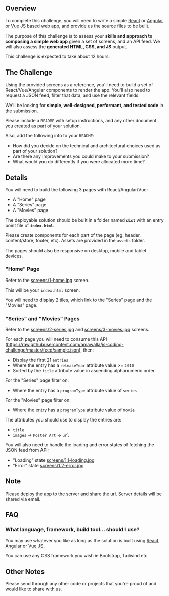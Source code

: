 ## Overview

To complete this challenge, you will need to write a simple [React](https://facebook.github.io/react/) or [Angular](https://angular.io/) or [Vue JS](https://vuejs.org/) based web app, and provide us the source files to be built.

The purpose of this challenge is to assess your **skills and approach to composing a simple web app** given a set of screens, and an API feed. We will also assess the **generated HTML, CSS, and JS** output.

This challenge is expected to take about 12 hours.

## The Challenge

Using the provided screens as a reference, you'll need to build a set of React/Vue/Angular components to render the app. You'll also need to request a JSON feed, filter that data, and use the relevant fields.

We'll be looking for **simple, well-designed, performant, and tested code** in the submission.

Please include a `README` with setup instructions, and any other document you created as part of your solution.

Also, add the following info to your `README`:

- How did you decide on the technical and architectural choices used as part of your solution?
- Are there any improvements you could make to your submission?
- What would you do differently if you were allocated more time?

## Details

You will need to build the following 3 pages with React/Angular/Vue:

- A "Home" page
- A "Series" page
- A "Movies" page

The deployable solution should be built in a folder named **`dist`** with an entry point file of **`index.html`**.

Please create components for each part of the page (eg. header, content/store, footer, etc).
Assets are provided in the `assets` folder.

The pages should also be responsive on desktop, mobile and tablet devices.


### "Home" Page

Refer to the [screens/1-home.jpg](./screens/1-home.jpg) screen.

This will be your `index.html` screen.

You will need to display 2 tiles, which link to the "Series" page and the "Movies" page.

### "Series" and "Movies" Pages

Refer to the [screens/2-series.jpg](./screens/2-series.jpg) and [screens/3-movies.jpg](./screens/3-movies.jpg) screens.

For each page you will need to consume this API (https://raw.githubusercontent.com/amawalla/js-coding-challenge/master/feed/sample.json), then:

- Display the first 21 `entries`
- Where the entry has a `releaseYear` attribute value >= `2010`
- Sorted by the `title` attribute value in ascending alphanumeric order

For the "Series" page filter on:

- Where the entry has a `programType` attribute value of `series`

For the "Movies" page filter on:

- Where the entry has a `programType` attribute value of `movie`

The attributes you should use to display the entries are:

- `title`
- `images` → `Poster Art` → `url`

You will also need to handle the loading and error states of fetching the JSON feed from API:

- "Loading" state [screens/1.1-loading.jpg](./screens/1.1-loading.jpg)
- "Error" state [screens/1.2-error.jpg](./screens/1.2-error.jpg)

## Note
Please deploy the app to the server and share the url. Server details will be shared via email.

## FAQ

### What language, framework, build tool... should I use?

You may use whatever you like as long as the solution is built using [React](https://facebook.github.io/react/), [Angular](https://angular.io/) or [Vue JS](https://vuejs.org/).

You can use any CSS framework you wish ie Bootstrap, Tailwind etc.

## Other Notes

Please send through any other code or projects that you're proud of and would like to share with us.

